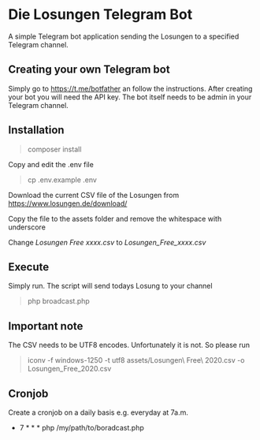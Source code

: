 # Die Losungen Telegram Bot

A simple Telegram bot application sending the Losungen to a specified Telegram channel.

## Creating your own Telegram bot

Simply go to https://t.me/botfather an follow the instructions. After creating your bot you will need the API key.
The bot itself needs to be admin in your Telegram channel. 

## Installation

> composer install

Copy and edit the .env file
 
> cp .env.example .env

Download the current CSV file of the Losungen from https://www.losungen.de/download/

Copy the file to the assets folder and remove the whitespace with underscore

Change _Losungen Free xxxx.csv_ to _Losungen_Free_xxxx.csv_

## Execute

Simply run. The script will send todays Losung to your channel

> php broadcast.php 

## Important note

The CSV needs to be UTF8 encodes. Unfortunately it is not. So please run

> iconv -f windows-1250 -t utf8 assets/Losungen\ Free\ 2020.csv -o Losungen_Free_2020.csv

## Cronjob

Create a cronjob on a daily basis e.g. everyday at 7a.m.

* 7 * * * php /my/path/to/boradcast.php
